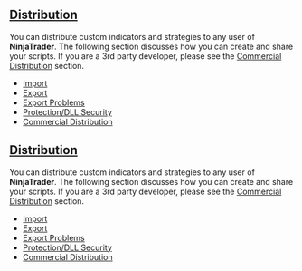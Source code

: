 ## [Distribution](https://developer.ninjatrader.com/docs/desktop/distribution\#distribution)

You can distribute custom indicators and strategies to any user of **NinjaTrader**. The following section discusses how you can create and share your scripts. If you are a 3rd party developer, please see the [Commercial Distribution](https://developer.ninjatrader.com/docs/desktop/commercial_distribution) section.

- [Import](https://developer.ninjatrader.com/docs/desktop/import)
- [Export](https://developer.ninjatrader.com/docs/desktop/export)
- [Export Problems](https://developer.ninjatrader.com/docs/desktop/export_problems)
- [Protection/DLL Security](https://developer.ninjatrader.com/docs/desktop/protection_dll_security)
- [Commercial Distribution](https://developer.ninjatrader.com/docs/desktop/commercial_distribution)

## [Distribution](https://developer.ninjatrader.com/docs/desktop/distribution\#distribution)

You can distribute custom indicators and strategies to any user of **NinjaTrader**. The following section discusses how you can create and share your scripts. If you are a 3rd party developer, please see the [Commercial Distribution](https://developer.ninjatrader.com/docs/desktop/commercial_distribution) section.

- [Import](https://developer.ninjatrader.com/docs/desktop/import)
- [Export](https://developer.ninjatrader.com/docs/desktop/export)
- [Export Problems](https://developer.ninjatrader.com/docs/desktop/export_problems)
- [Protection/DLL Security](https://developer.ninjatrader.com/docs/desktop/protection_dll_security)
- [Commercial Distribution](https://developer.ninjatrader.com/docs/desktop/commercial_distribution)